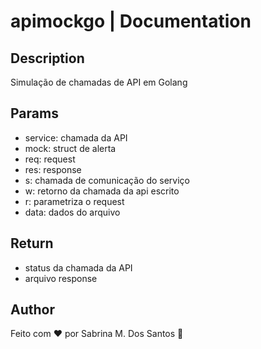 # apimockgo | Documentation

## Description
Simulação de chamadas de API em Golang

## Params
- service: chamada da API
- mock: struct de alerta
- req: request
- res: response
- s: chamada de comunicação do serviço
- w: retorno da chamada da api escrito
- r: parametriza o request
- data: dados do arquivo
  
## Return
- status da chamada da API 
- arquivo response

## Author
Feito com ❤️ por Sabrina M. Dos Santos 🚀
